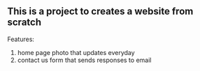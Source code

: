 ## This is a project to creates a website from scratch
Features: 
1) home page photo that updates everyday
2) contact us form that sends responses to email


